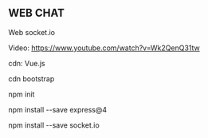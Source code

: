 ## WEB CHAT

Web socket.io

Video: https://www.youtube.com/watch?v=Wk2QenQ31tw

cdn: Vue.js

cdn bootstrap

npm init

npm install --save express@4

npm install --save socket.io
